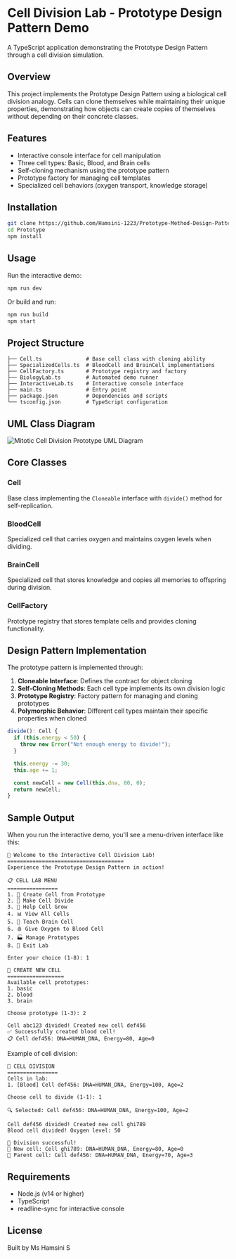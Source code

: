 # Cell Division Lab - Prototype Design Pattern Demo

A TypeScript application demonstrating the Prototype Design Pattern through a cell division simulation.

## Overview

This project implements the Prototype Design Pattern using a biological cell division analogy. Cells can clone themselves while maintaining their unique properties, demonstrating how objects can create copies of themselves without depending on their concrete classes.

## Features

- Interactive console interface for cell manipulation
- Three cell types: Basic, Blood, and Brain cells
- Self-cloning mechanism using the prototype pattern
- Prototype factory for managing cell templates
- Specialized cell behaviors (oxygen transport, knowledge storage)

## Installation

```bash
git clone https://github.com/Hamsini-1223/Prototype-Method-Design-Pattern
cd Prototype
npm install
```

## Usage

Run the interactive demo:

```bash
npm run dev
```

Or build and run:

```bash
npm run build
npm start
```

## Project Structure

```
├── Cell.ts              # Base cell class with cloning ability
├── SpecializedCells.ts  # BloodCell and BrainCell implementations
├── CellFactory.ts       # Prototype registry and factory
├── BiologyLab.ts        # Automated demo runner
├── InteractiveLab.ts    # Interactive console interface
├── main.ts              # Entry point
├── package.json         # Dependencies and scripts
└── tsconfig.json        # TypeScript configuration
```

## UML Class Diagram

![Mitotic Cell Division Prototype UML Diagram](Prototype.png)

## Core Classes

### Cell

Base class implementing the `Cloneable` interface with `divide()` method for self-replication.

### BloodCell

Specialized cell that carries oxygen and maintains oxygen levels when dividing.

### BrainCell

Specialized cell that stores knowledge and copies all memories to offspring during division.

### CellFactory

Prototype registry that stores template cells and provides cloning functionality.

## Design Pattern Implementation

The prototype pattern is implemented through:

1. **Cloneable Interface**: Defines the contract for object cloning
2. **Self-Cloning Methods**: Each cell type implements its own division logic
3. **Prototype Registry**: Factory pattern for managing and cloning prototypes
4. **Polymorphic Behavior**: Different cell types maintain their specific properties when cloned

```typescript
divide(): Cell {
  if (this.energy < 50) {
    throw new Error("Not enough energy to divide!");
  }

  this.energy -= 30;
  this.age += 1;

  const newCell = new Cell(this.dna, 80, 0);
  return newCell;
}
```

## Sample Output

When you run the interactive demo, you'll see a menu-driven interface like this:

```
🧬 Welcome to the Interactive Cell Division Lab!
=====================================
Experience the Prototype Design Pattern in action!

📋 CELL LAB MENU
================
1. 🔬 Create Cell from Prototype
2. 🌱 Make Cell Divide
3. 💪 Help Cell Grow
4. 📊 View All Cells
5. 🧠 Teach Brain Cell
6. 🩸 Give Oxygen to Blood Cell
7. 🏭 Manage Prototypes
8. 🚪 Exit Lab

Enter your choice (1-8): 1

🔬 CREATE NEW CELL
==================
Available cell prototypes:
1. basic
2. blood
3. brain

Choose prototype (1-3): 2

Cell abc123 divided! Created new cell def456
✅ Successfully created blood cell!
📋 Cell def456: DNA=HUMAN_DNA, Energy=80, Age=0
```

Example of cell division:

```
🌱 CELL DIVISION
================
Cells in lab:
1. [Blood] Cell def456: DNA=HUMAN_DNA, Energy=100, Age=2

Choose cell to divide (1-1): 1

🔍 Selected: Cell def456: DNA=HUMAN_DNA, Energy=100, Age=2

Cell def456 divided! Created new cell ghi789
Blood cell divided! Oxygen level: 50

🎉 Division successful!
👶 New cell: Cell ghi789: DNA=HUMAN_DNA, Energy=80, Age=0
👴 Parent cell: Cell def456: DNA=HUMAN_DNA, Energy=70, Age=3
```

## Requirements

- Node.js (v14 or higher)
- TypeScript
- readline-sync for interactive console

## License

Built by Ms Hamsini S
